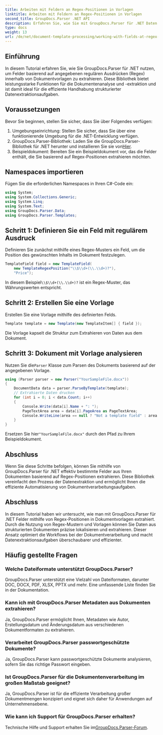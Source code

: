 ```yaml
---
title: Arbeiten mit Feldern an Regex-Positionen in Vorlagen
linktitle: Arbeiten mit Feldern an Regex-Positionen in Vorlagen
second_title: GroupDocs.Parser .NET API
description: Erfahren Sie, wie Sie mit GroupDocs.Parser für .NET Daten aus Dokumentvorlagen mithilfe von Regex-Positionen extrahieren. Automatisieren Sie Ihre Datenextraktionsaufgaben effizient.
type: docs
weight: 13
url: /de/net/document-template-processing/working-with-fields-at-regex-positions-in-templates/
---
```

## Einführung
In diesem Tutorial erfahren Sie, wie Sie GroupDocs.Parser für .NET nutzen, um Felder basierend auf angegebenen regulären Ausdrücken (Regex) innerhalb von Dokumentvorlagen zu extrahieren. Diese Bibliothek bietet leistungsstarke Funktionen für die Dokumentenanalyse und -extraktion und ist damit ideal für die effiziente Handhabung strukturierter Datenextraktionsaufgaben.
## Voraussetzungen
Bevor Sie beginnen, stellen Sie sicher, dass Sie über Folgendes verfügen:
1. Umgebungseinrichtung: Stellen Sie sicher, dass Sie über eine funktionierende Umgebung für die .NET-Entwicklung verfügen.
2.  GroupDocs.Parser-Bibliothek: Laden Sie die GroupDocs.Parser-Bibliothek für .NET herunter und installieren Sie sie von[Hier](https://releases.groupdocs.com/parser/net/).
3. Beispieldokument: Bereiten Sie ein Beispieldokument vor, das die Felder enthält, die Sie basierend auf Regex-Positionen extrahieren möchten.

## Namespaces importieren
Fügen Sie die erforderlichen Namespaces in Ihren C#-Code ein:
```csharp
using System;
using System.Collections.Generic;
using System.Linq;
using System.Text;
using GroupDocs.Parser.Data;
using GroupDocs.Parser.Templates;
```
## Schritt 1: Definieren Sie ein Feld mit regulärem Ausdruck
Definieren Sie zunächst mithilfe eines Regex-Musters ein Feld, um die Position des gewünschten Inhalts im Dokument festzulegen.
```csharp
TemplateField field = new TemplateField(
    new TemplateRegexPosition("\\$\\d+(\\.\\d+)?"),
    "Price");
```
 In diesem Beispiel`\\$\\d+(\\.\\d+)?` ist ein Regex-Muster, das Währungswerten entspricht.
## Schritt 2: Erstellen Sie eine Vorlage
Erstellen Sie eine Vorlage mithilfe des definierten Felds.
```csharp
Template template = new Template(new TemplateItem[] { field });
```
Die Vorlage kapselt die Struktur zum Extrahieren von Daten aus dem Dokument.
## Schritt 3: Dokument mit Vorlage analysieren
 Nutzen Sie die`Parser` Klasse zum Parsen des Dokuments basierend auf der angegebenen Vorlage.
```csharp
using (Parser parser = new Parser("YourSampleFile.docx"))
{
    DocumentData data = parser.ParseByTemplate(template);
    // Extrahierte Daten drucken
    for (int i = 0; i < data.Count; i++)
    {
        Console.Write(data[i].Name + ": ");
        PageTextArea area = data[i].PageArea as PageTextArea;
        Console.WriteLine(area == null ? "Not a template field" : area.Text);
    }
}
```
 Ersetzen Sie hier`"YourSampleFile.docx"` durch den Pfad zu Ihrem Beispieldokument.

## Abschluss
Wenn Sie diese Schritte befolgen, können Sie mithilfe von GroupDocs.Parser für .NET effektiv bestimmte Felder aus Ihren Dokumenten basierend auf Regex-Positionen extrahieren. Diese Bibliothek vereinfacht den Prozess der Datenextraktion und ermöglicht Ihnen die effiziente Automatisierung von Dokumentverarbeitungsaufgaben.

## Abschluss
In diesem Tutorial haben wir untersucht, wie man mit GroupDocs.Parser für .NET Felder mithilfe von Regex-Positionen in Dokumentvorlagen extrahiert. Durch die Nutzung von Regex-Mustern und Vorlagen können Sie Daten aus strukturierten Dokumenten präzise lokalisieren und extrahieren. Dieser Ansatz optimiert die Workflows bei der Dokumentverarbeitung und macht Datenextraktionsaufgaben überschaubarer und effizienter.

## Häufig gestellte Fragen
### Welche Dateiformate unterstützt GroupDocs.Parser?
GroupDocs.Parser unterstützt eine Vielzahl von Dateiformaten, darunter DOC, DOCX, PDF, XLSX, PPTX und mehr. Eine umfassende Liste finden Sie in der Dokumentation.
### Kann ich mit GroupDocs.Parser Metadaten aus Dokumenten extrahieren?
Ja, GroupDocs.Parser ermöglicht Ihnen, Metadaten wie Autor, Erstellungsdatum und Änderungsdatum aus verschiedenen Dokumentformaten zu extrahieren.
### Verarbeitet GroupDocs.Parser passwortgeschützte Dokumente?
Ja, GroupDocs.Parser kann passwortgeschützte Dokumente analysieren, sofern Sie das richtige Passwort eingeben.
### Ist GroupDocs.Parser für die Dokumentenverarbeitung im großen Maßstab geeignet?
Ja, GroupDocs.Parser ist für die effiziente Verarbeitung großer Dokumentmengen konzipiert und eignet sich daher für Anwendungen auf Unternehmensebene.
### Wie kann ich Support für GroupDocs.Parser erhalten?
 Technische Hilfe und Support erhalten Sie im[GroupDocs.Parser-Forum](https://forum.groupdocs.com/c/parser/17).